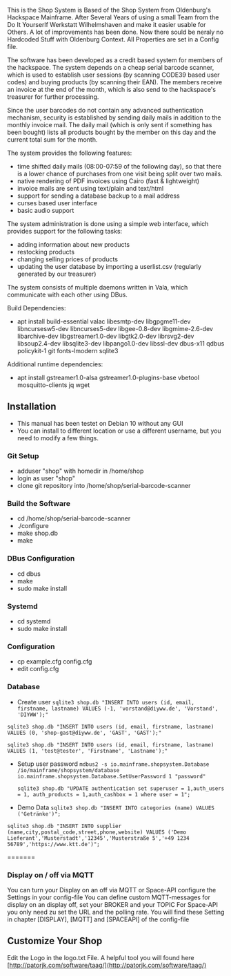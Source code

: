 This is the Shop System is Based of the Shop System from Oldenburg's Hackspace Mainframe.
After Several Years of using a small Team from the Do It Yourserlf Werkstatt Wilhelmshaven 
and make it easier usable for Others. A lot of improvements has been done. Now there sould 
be neraly no Hardcoded Stuff with Oldenburg Context. All Properties are set in a Config file.

The software has been developed as a credit based system for members of the
hackspace. The system depends on a cheap serial barcode scanner, which is used
to establish user sessions (by scanning CODE39 based user codes) and buying
products (by scanning their EAN). The members receive an invoice at the end of
the month, which is also send to the hackspace's treasurer for further processing.

Since the user barcodes do not contain any advanced authentication mechanism,
security is established by sending daily mails in addition to the monthly
invoice mail. The daily mail (which is only sent if something has been bought)
lists all products bought by the member on this day and the current total sum
for the month.

The system provides the following features:
 * time shifted daily mails (08:00-07:59 of the following day), so that there
   is a lower chance of purchases from one visit being split over two mails.
 * native rendering of PDF invoices using Cairo (fast & lightweight)
 * invoice mails are sent using text/plain and text/html
 * support for sending a database backup to a mail address
 * curses based user interface
 * basic audio support

The system administration is done using a simple web interface, which provides
support for the following tasks:
 * adding information about new products
 * restocking products
 * changing selling prices of products
 * updating the user database by importing a userlist.csv
   (regularly generated by our treasurer)

The system consists of multiple daemons written in Vala, which communicate
with each other using DBus.

Build Dependencies:
 * apt install build-essential valac libesmtp-dev libgpgme11-dev libncursesw5-dev libncurses5-dev libgee-0.8-dev libgmime-2.6-dev libarchive-dev libgstreamer1.0-dev libgtk2.0-dev librsvg2-dev libsoup2.4-dev libsqlite3-dev libpango1.0-dev libssl-dev dbus-x11 qdbus policykit-1 git fonts-lmodern sqlite3

Additional runtime dependencies:
 * apt install gstreamer1.0-alsa gstreamer1.0-plugins-base vbetool mosquitto-clients jq wget

## Installation

 * This manual has been testet on Debian 10 without any GUI
 * You can install to different location or use a different username, but you need to modify a few things.

### Git Setup

 * adduser "shop" with homedir in /home/shop
 * login as user "shop"
 * clone git repository into /home/shop/serial-barcode-scanner

### Build the Software

 * cd /home/shop/serial-barcode-scanner
 * ./configure
 * make shop.db
 * make

### DBus Configuration 

 * cd dbus
 * make
 * sudo make install

### Systemd 

 * cd systemd
 * sudo make install

### Configuration 

 * cp example.cfg config.cfg
 * edit config.cfg

### Database

 * Create user
 `sqlite3 shop.db "INSERT INTO users (id, email, firstname, lastname) VALUES (-1, 'vorstand@diyww.de', 'Vorstand', 'DIYWW');"`
 
  `sqlite3 shop.db "INSERT INTO users (id, email, firstname, lastname) VALUES (0, 'shop-gast@diyww.de', 'GAST', 'GAST');"`
  
  `sqlite3 shop.db "INSERT INTO users (id, email, firstname, lastname) VALUES (1, 'test@tester', 'Firstname', 'Lastname');"`
 * Setup user password
   `mdbus2 -s io.mainframe.shopsystem.Database /io/mainframe/shopsystem/database io.mainframe.shopsystem.Database.SetUserPassword 1 "password"`
   
   `sqlite3 shop.db "UPDATE authentication set superuser = 1,auth_users = 1, auth_products = 1,auth_cashbox = 1 where user = 1";`
 * Demo Data
 `sqlite3 shop.db "INSERT INTO categories (name) VALUES ('Getränke')";`
 
 `sqlite3 shop.db "INSERT INTO supplier (name,city,postal_code,street,phone,website) VALUES ('Demo Lieferant','Musterstadt','12345','Musterstraße 5','+49 1234 56789','https://www.ktt.de')";`
 
=======
### Display on / off via MQTT
You can turn your Display on an off via MQTT or Space-API
configure the Settings in your config-file
You can define custom MQTT-messages for display on an display off, set your BROKER and your TOPIC
For Space-API you only need zu set the URL and the polling rate.
You will find these Setting in chapter [DISPLAY], [MQTT] and [SPACEAPI] of the config-file

## Customize Your Shop

Edit the Logo in the logo.txt File.
A helpful tool you will found here [http://patorjk.com/software/taag/](http://patorjk.com/software/taag/)
